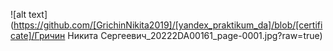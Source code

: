 ![alt text](https://github.com/[GrichinNikita2019]/[yandex_praktikum_da]/blob/[certificate]/Гричин Никита Сергеевич_20222DA00161_page-0001.jpg?raw=true)
